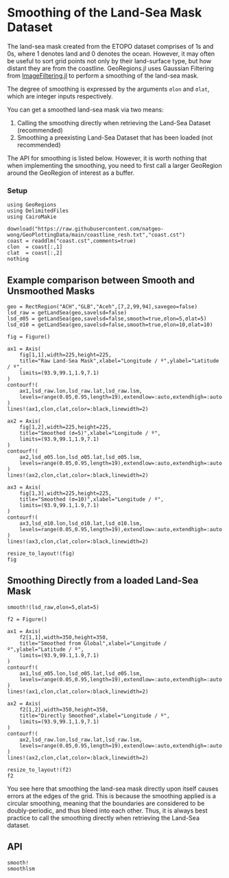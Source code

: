 # Smoothing of the Land-Sea Mask Dataset

The land-sea mask created from the ETOPO dataset comprises of 1s and 0s, where 1 denotes land and 0 denotes the ocean.  However, it may often be useful to sort grid points not only by their land-surface type, but how distant they are from the coastline.  GeoRegions.jl uses Gaussian Filtering from [ImageFiltering.jl](https://github.com/JuliaImages/ImageFiltering.jl) to perform a smoothing of the land-sea mask.

The degree of smoothing is expressed by the arguments `σlon` and `σlat`, which are integer inputs respectively.

You can get a smoothed land-sea mask via two means:
1. Calling the smoothing directly when retrieving the Land-Sea Dataset (recommended)
2. Smoothing a preexisting Land-Sea Dataset that has been loaded (not recommended)

The API for smoothing is listed below.  However, it is worth nothing that when implementing the smoothing, you need to first call a larger GeoRegion around the GeoRegion of interest as a buffer.

### Setup

````@example smooth
using GeoRegions
using DelimitedFiles
using CairoMakie

download("https://raw.githubusercontent.com/natgeo-wong/GeoPlottingData/main/coastline_resh.txt","coast.cst")
coast = readdlm("coast.cst",comments=true)
clon  = coast[:,1]
clat  = coast[:,2]
nothing
````

## Example comparison between Smooth and Unsmoothed Masks

````@example smooth
geo = RectRegion("ACH","GLB","Aceh",[7,2,99,94],savegeo=false)
lsd_raw = getLandSea(geo,savelsd=false)
lsd_σ05 = getLandSea(geo,savelsd=false,smooth=true,σlon=5,σlat=5)
lsd_σ10 = getLandSea(geo,savelsd=false,smooth=true,σlon=10,σlat=10)
````

````@example smooth
fig = Figure()

ax1 = Axis(
    fig[1,1],width=225,height=225,
    title="Raw Land-Sea Mask",xlabel="Longitude / º",ylabel="Latitude / º",
    limits=(93.9,99.1,1.9,7.1)
)
contourf!(
    ax1,lsd_raw.lon,lsd_raw.lat,lsd_raw.lsm,
    levels=range(0.05,0.95,length=19),extendlow=:auto,extendhigh=:auto
)
lines!(ax1,clon,clat,color=:black,linewidth=2)

ax2 = Axis(
    fig[1,2],width=225,height=225,
    title="Smoothed (σ=5)",xlabel="Longitude / º",
    limits=(93.9,99.1,1.9,7.1)
)
contourf!(
    ax2,lsd_σ05.lon,lsd_σ05.lat,lsd_σ05.lsm,
    levels=range(0.05,0.95,length=19),extendlow=:auto,extendhigh=:auto
)
lines!(ax2,clon,clat,color=:black,linewidth=2)

ax3 = Axis(
    fig[1,3],width=225,height=225,
    title="Smoothed (σ=10)",xlabel="Longitude / º",
    limits=(93.9,99.1,1.9,7.1)
)
contourf!(
    ax3,lsd_σ10.lon,lsd_σ10.lat,lsd_σ10.lsm,
    levels=range(0.05,0.95,length=19),extendlow=:auto,extendhigh=:auto
)
lines!(ax3,clon,clat,color=:black,linewidth=2)

resize_to_layout!(fig)
fig
````

## Smoothing Directly from a loaded Land-Sea Mask

````@example smooth
smooth!(lsd_raw,σlon=5,σlat=5)
````

````@example smooth
f2 = Figure()

ax1 = Axis(
    f2[1,1],width=350,height=350,
    title="Smoothed from Global",xlabel="Longitude / º",ylabel="Latitude / º",
    limits=(93.9,99.1,1.9,7.1)
)
contourf!(
    ax1,lsd_σ05.lon,lsd_σ05.lat,lsd_σ05.lsm,
    levels=range(0.05,0.95,length=19),extendlow=:auto,extendhigh=:auto
)
lines!(ax1,clon,clat,color=:black,linewidth=2)

ax2 = Axis(
    f2[1,2],width=350,height=350,
    title="Directly Smoothed",xlabel="Longitude / º",
    limits=(93.9,99.1,1.9,7.1)
)
contourf!(
    ax2,lsd_raw.lon,lsd_raw.lat,lsd_raw.lsm,
    levels=range(0.05,0.95,length=19),extendlow=:auto,extendhigh=:auto
)
lines!(ax2,clon,clat,color=:black,linewidth=2)

resize_to_layout!(f2)
f2
````

You see here that smoothing the land-sea mask directly upon itself causes errors at the edges of the grid.  This is because the smoothing applied is a circular smoothing, meaning that the boundaries are considered to be doubly-periodic, and thus bleed into each other.  Thus, it is always best practice to call the smoothing directly when retrieving the Land-Sea dataset.

## API

```@docs
smooth!
smoothlsm
```